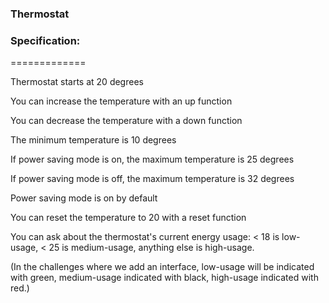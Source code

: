 ### Thermostat ###

### Specification: ###
=============

Thermostat starts at 20 degrees

You can increase the temperature with an up function

You can decrease the temperature with a down function

The minimum temperature is 10 degrees

If power saving mode is on, the maximum temperature is 25 degrees

If power saving mode is off, the maximum temperature is 32 degrees

Power saving mode is on by default

You can reset the temperature to 20 with a reset function

You can ask about the thermostat's current energy usage: < 18 is low-usage, < 25 is medium-usage, anything else is high-usage.

(In the challenges where we add an interface, low-usage will be indicated with green, medium-usage indicated with black, high-usage indicated with red.)
